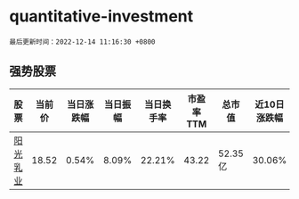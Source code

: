# quantitative-investment

`最后更新时间：2022-12-14 11:16:30 +0800`

## 强势股票

|股票|当前价|当日涨跌幅|当日振幅|当日换手率|市盈率TTM|总市值|近10日涨跌幅|
|----|----|----|----|----|----|----|----|
|[阳光乳业](https://xueqiu.com/S/SZ001318)|18.52|0.54%|8.09%|22.21%|43.22|52.35亿|30.06%|
